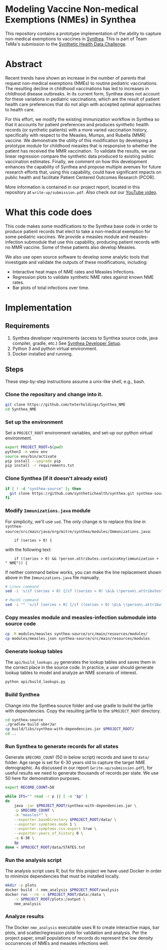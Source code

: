 # Modeling Vaccine Non-medical Exemptions (NMEs) in Synthea

This repository contains a prototype implementation of the ability to capture non-medical exemptions to vaccines in [Synthea](https://github.com/synthetichealth/synthea).  This is part of Team TeMa's submission to the [Synthetic Health Data Challenge](https://www.challenge.gov/challenge/synthetic-health-data-challenge/).


# Abstract

Recent trends have shown an increase in the number of parents that request non-medical exemptions (NMEs) to routine pediatric vaccinations.  The resulting decline in childhood vaccinations has led to increases in childhood disease outbreaks.  In its current form, Synthea does not account for these variations in pediatric vaccinations, which are the result of patient health care preferences that do not align with accepted optimal approaches to health care. 

For this effort, we modify the existing immunization workflow in Synthea so that it accounts for patient preferences and produces synthetic health records (or synthetic patients) with a more varied vaccination history, specifically with respect to the Measles, Mumps, and Rubella (MMR) vaccine.  We demonstrate the utility of this modification by developing a prototype module for childhood measles that is responsive to whether the patient has received the MMR vaccination.  To validate the results, we use linear regression compare the synthetic data produced to existing public vaccination estimates.  Finally, we comment on how this development enhances the capability of Synthea and propose multiple avenues for future research efforts that, using this capability, could have significant impacts on public health and facilitate Patient Centered Outcomes Research (PCOR).

More information is contained in our project report, located in this repository at `write-up/submission.pdf`.  Also check out our [YouTube video](https://youtu.be/BVlPj1qW75w).

# What this code does

This code makes some modifications to the Synthea base code in order to produce patient records that elect to take a non-medical exemption for some pediatric vaccines.  We provide a measles module and measles-infection submodule that use this capability, producing patient records with no MMR vaccine.  Some of these patients also develop Measles.  

We also use open source software to develop some analytic tools that investigate and validate the outputs of these modifications, including:
* Interactive heat maps of NME rates and Measles Infections.
* Regression plots to validate synthetic NME rates against known NME rates.
* Bar plots of total infections over time.

# Implementation

## Requirements

1. Synthea developer requirements (access to Synthea source code, java compiler, gradle, etc.)  See [Synthea Developer Setup](https://github.com/synthetichealth/synthea/wiki/Developer-Setup-and-Running).
1. Python 3 and python virtual environment.
1. Docker installed and running.

## Steps

These step-by-step instructions assume a unix-like shell, e.g., bash.

### Clone the repository and change into it.

```bash
git clone https://github.com/teterholdings/Synthea_NME
cd Synthea_NME
```

### Set up the environment

Set a `PROJECT_ROOT` environment variables, and set-up our python virtual environment.

```bash
export PROJECT_ROOT=$(pwd)
python3 -m venv env
source env/bin/activate
pip install --upgrade pip
pip install -r requirements.txt
```

### Clone Synthea (if it doesn't already exist)

```bash
if [ ! -d "synthea-source" ]; then
  git clone https://github.com/synthetichealth/synthea.git synthea-source
fi
```

### Modify `Immunizations.java` module

For simplicity, we'll use `sed`.  The only change is to replace this line in `synthea-source/src/main/java/org/mitre/synthea/modules/Immunizations.java`:
```
    if (series > 0) {
```
with the following text:
```
    if ((series > 0) && !person.attributes.containsKey(immunization + " NME")) {
```

If neither command below works, you can make the line replacement shown above in the `Immunizations.java` file manually.
```bash
# Linux command
sed -i 's/if (series > 0) {/if ((series > 0) \&\& \!person\.attributes\.containsKey(immunization + " NME")) {/g' synthea-source/src/main/java/org/mitre/synthea/modules/Immunizations.java
```

```bash
# MacOS command
sed -i "" 's/if (series > 0) {/if ((series > 0) \&\& \!person\.attributes\.containsKey(immunization + " NME")) {/g' synthea-source/src/main/java/org/mitre/synthea/modules/Immunizations.java
```


### Copy measles module and measles-infection submodule into source code

```bash
cp -R modules/measles synthea-source/src/main/resources/modules/
cp modules/measles.json synthea-source/src/main/resources/modules
```

### Generate lookup tables

The `api/build_lookups.py` generates the lookup tables and saves them in the correct place in the source code.  In practice, a user should generate lookup tables to model and analyze an NME scenario of interest.

```bash
python api/build_lookups.py
```

### Build Synthea

Change into the Synthea source folder and use gradle to build the jarfile with dependencies.  Copy the resulting jarfile to the `$PROJECT_ROOT` directory.

```bash
cd synthea-source
./gradlew build uberJar
cp build/libs/synthea-with-dependencies.jar $PROJECT_ROOT/
cd ..
```

### Run Synthea to generate records for all states

Generate `$RECORD_COUNT` (50 in below script) records and save to `data/` folder.  Age range is set for 6-30 years old to capture the target NME demographic.  As discussed in our report (`write-up/submission.pdf`), for useful results we need to generate thousands of records per state.  We use 50 here for demonstration purposes.

```bash
export RECORD_COUNT=50

while IFS="" read -r p || [ -n "$p" ]
do
	java -jar $PROJECT_ROOT/synthea-with-dependencies.jar \
	-p $RECORD_COUNT \
	-m "measles*" \
	--exporter.baseDirectory $PROJECT_ROOT/data/ \
	--exporter.symptoms.mode 1 \
	--exporter.symptoms.csv.export true \
	--exporter.years_of_history 0 \
	-a 6-30 \
	$p
done < $PROJECT_ROOT/data/STATES.txt
```

### Run the analysis script

The analysis script uses R, but for this project we have used Docker in order to minimize dependencies that must be installed locally.

```bash
mkdir -p plots
docker build -t nme_analysis $PROJECT_ROOT/analysis
docker run --rm -v $PROJECT_ROOT/data:/data \
    -v $PROJECT_ROOT/plots:/output \
    nme_analysis
```

### Analyze results

The Docker `nme_analysis` executable uses R to create interactive maps, bar plots, and scatter/regression plots for validation and analysis.  Per the project paper, small populations of records do represent the low density occurrences of NMEs and measles infections well.

